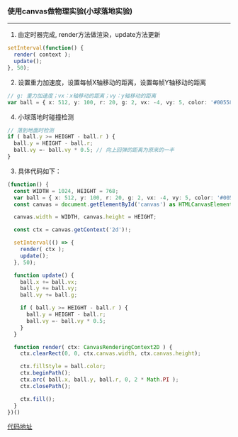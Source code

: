 ### 使用canvas做物理实验(小球落地实验)
***

1. 由定时器完成, render方法做渲染，update方法更新
```typescript
setInterval(function() {
  render( context );
  update();
}, 50);
```
2. 设置重力加速度，设置每帧X轴移动的距离，设置每帧Y轴移动的距离
```typescript
// g: 重力加速度；vx：x轴移动的距离；vy：y轴移动的距离
var ball = { x: 512, y: 100, r: 20, g: 2, vx: -4, vy: 5, color: '#005588' };
```

4. 小球落地时碰撞检测
```typescript
// 落到地面时检测
if ( ball.y >= HEIGHT - ball.r ) {
  ball.y = HEIGHT - ball.r;
  ball.vy =- ball.vy * 0.5; // 向上回弹的距离为原来的一半
}
``` 


3. 具体代码如下：
```typescript
(function() {
  const WIDTH = 1024, HEIGHT = 768;
  var ball = { x: 512, y: 100, r: 20, g: 2, vx: -4, vy: 5, color: '#005588' };
  const canvas = document.getElementById('canvas') as HTMLCanvasElement;

  canvas.width = WIDTH, canvas.height = HEIGHT;

  const ctx = canvas.getContext('2d')!;

  setInterval(() => {
    render( ctx );
    update();
  }, 50);

  function update() {
    ball.x += ball.vx;
    ball.y += ball.vy;
    ball.vy += ball.g;

    if ( ball.y >= HEIGHT - ball.r ) {
      ball.y = HEIGHT - ball.r;
      ball.vy =- ball.vy * 0.5;
    }
  }

  function render( ctx: CanvasRenderingContext2D ) {
    ctx.clearRect(0, 0, ctx.canvas.width, ctx.canvas.height);

    ctx.fillStyle = ball.color;
    ctx.beginPath();
    ctx.arc( ball.x, ball.y, ball.r, 0, 2 * Math.PI );
    ctx.closePath();

    ctx.fill();
  }
})()

```

[代码地址](https://github.com/tonyshu168/canvans_countdown/tree/chapter05-01)